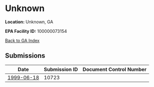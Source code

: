 # Unknown

**Location:** Unknown, GA

**EPA Facility ID:** 100000073154

[Back to GA Index](../../index.md)

## Submissions

| Date | Submission ID | Document Control Number |
|------|--------------|-------------------------|
| [1999-06-18](submissions/10723.md) | 10723 |  |
